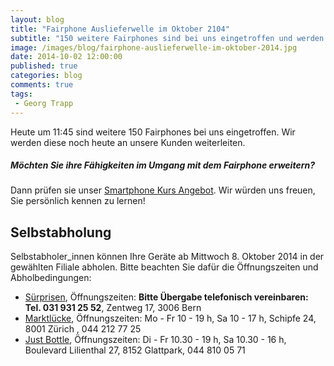 ```yaml
---
layout: blog
title: "Fairphone Auslieferwelle im Oktober 2104"
subtitle: "150 weitere Fairphones sind bei uns eingetroffen und werden heute weitergeleitet."
image: /images/blog/fairphone-auslieferwelle-im-oktober-2014.jpg
date: 2014-10-02 12:00:00
published: true
categories: blog
comments: true
tags:
 - Georg Trapp
---
```

Heute um 11:45 sind weitere 150 Fairphones bei uns eingetroffen. Wir werden diese noch heute an unsere Kunden weiterleiten.

<div class="panel callout">
<h5>Möchten Sie ihre Fähigkeiten im Umgang mit dem Fairphone erweitern?</h5>
<p>Dann prüfen sie unser <a href="/angebote/bildung/smartphone-kurs/">Smartphone Kurs Angebot</a>. Wir würden uns freuen, Sie persönlich kennen zu lernen!</p>
</div>

<a name="selbstabholung"></a>
## Selbstabholung
Selbstabholer_innen können Ihre Geräte ab Mittwoch 8. Oktober 2014 in der gewählten Filiale abholen. Bitte beachten Sie dafür die Öffnungszeiten und Abholbedingungen:

* [Sürprisen][su], Öffnungszeiten: **Bitte Übergabe telefonisch vereinbaren: Tel. 031 931 25 52**, Zentweg 17, 3006 Bern
* [Marktlücke][ml],  Öffnungszeiten: Mo - Fr 10 - 19 h, Sa 10 - 17 h, Schipfe 24, 8001 Zürich , 044 212 77 25
* [Just Bottle][jb], Öffnungszeiten: Di - Fr 10.30 - 19 h, Sa 10.30 - 16 h, Boulevard Lilienthal 27, 8152 Glattpark, 044 810 05 71

[jb]: http://www.justbottle.com/
[ml]: http://www.markt-luecke.ch/
[su]: http://www.suerprisen.ch/